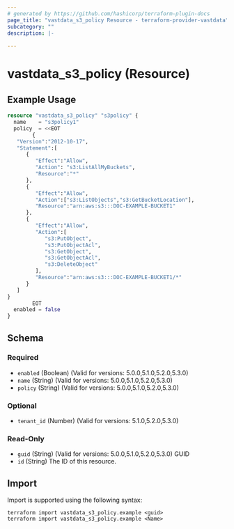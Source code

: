 ```yaml
---
# generated by https://github.com/hashicorp/terraform-plugin-docs
page_title: "vastdata_s3_policy Resource - terraform-provider-vastdata"
subcategory: ""
description: |-
  
---
```


# vastdata_s3_policy (Resource)



## Example Usage

```terraform
resource "vastdata_s3_policy" "s3policy" {
  name    = "s3policy1"
  policy  = <<EOT
        {
   "Version":"2012-10-17",
   "Statement":[
      {
         "Effect":"Allow",
         "Action": "s3:ListAllMyBuckets",
         "Resource":"*"
      },
      {
         "Effect":"Allow",
         "Action":["s3:ListObjects","s3:GetBucketLocation"],
         "Resource":"arn:aws:s3:::DOC-EXAMPLE-BUCKET1"
      },
      {
         "Effect":"Allow",
         "Action":[
            "s3:PutObject",
            "s3:PutObjectAcl",
            "s3:GetObject",
            "s3:GetObjectAcl",
            "s3:DeleteObject"
         ],
         "Resource":"arn:aws:s3:::DOC-EXAMPLE-BUCKET1/*"
      }
   ]
}
        EOT
  enabled = false
}
```

<!-- schema generated by tfplugindocs -->
## Schema

### Required

- `enabled` (Boolean) (Valid for versions: 5.0.0,5.1.0,5.2.0,5.3.0)
- `name` (String) (Valid for versions: 5.0.0,5.1.0,5.2.0,5.3.0)
- `policy` (String) (Valid for versions: 5.0.0,5.1.0,5.2.0,5.3.0)

### Optional

- `tenant_id` (Number) (Valid for versions: 5.1.0,5.2.0,5.3.0)

### Read-Only

- `guid` (String) (Valid for versions: 5.0.0,5.1.0,5.2.0,5.3.0) GUID
- `id` (String) The ID of this resource.

## Import

Import is supported using the following syntax:

```shell
terraform import vastdata_s3_policy.example <guid>
terraform import vastdata_s3_policy.example <Name>
```
